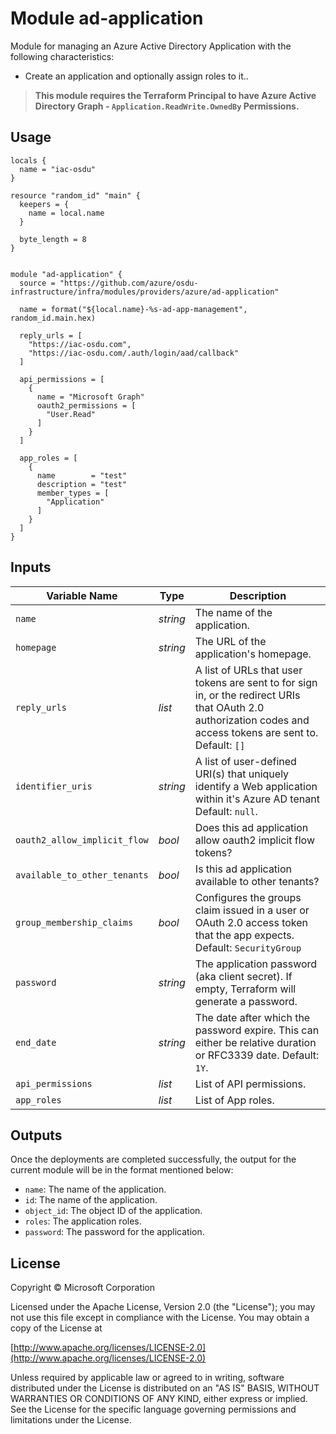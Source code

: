 # Module ad-application

Module for managing an Azure Active Directory Application with the following characteristics:

- Create an application and optionally assign roles to it..

> __This module requires the Terraform Principal to have Azure Active Directory Graph - `Application.ReadWrite.OwnedBy` Permissions.__


## Usage

```
locals {
  name = "iac-osdu"
}

resource "random_id" "main" {
  keepers = {
    name = local.name
  }

  byte_length = 8
}


module "ad-application" {
  source = "https://github.com/azure/osdu-infrastructure/infra/modules/providers/azure/ad-application"

  name = format("${local.name}-%s-ad-app-management", random_id.main.hex)

  reply_urls = [
    "https://iac-osdu.com",
    "https://iac-osdu.com/.auth/login/aad/callback"
  ]

  api_permissions = [
    {
      name = "Microsoft Graph"
      oauth2_permissions = [
        "User.Read"
      ]
    }
  ]

  app_roles = [
    {
      name        = "test"
      description = "test"
      member_types = [
        "Application"
      ]
    }
  ]
}
```

## Inputs

| Variable Name | Type       | Description                          | 
| ------------- | ---------- | ------------------------------------ |
| `name`        | _string_   | The name of the application.         |
| `homepage`    | _string_   | The URL of the application's homepage. |
| `reply_urls`  | _list_     | A list of URLs that user tokens are sent to for sign in, or the redirect URIs that OAuth 2.0 authorization codes and access tokens are sent to. Default: `[]` |
| `identifier_uris` | _string_ | A list of user-defined URI(s) that uniquely identify a Web application within it's Azure AD tenant Default: `null`. |
| `oauth2_allow_implicit_flow` | _bool_ | Does this ad application allow oauth2 implicit flow tokens? |
| `available_to_other_tenants` | _bool_ | Is this ad application available to other tenants? |
| `group_membership_claims` | _bool_ | Configures the groups claim issued in a user or OAuth 2.0 access token that the app expects. Default: `SecurityGroup` |
| `password` | _string_ | The application password (aka client secret). If empty, Terraform will generate a password. |
| `end_date` | _string_ | The date after which the password expire. This can either be relative duration or RFC3339 date. Default: `1Y`. |
| `api_permissions` | _list_ | List of API permissions. |
| `app_roles` | _list_ | List of App roles. |



## Outputs

Once the deployments are completed successfully, the output for the current module will be in the format mentioned below:

- `name`: The name of the application.
- `id`: The name of the application.
- `object_id`:  The object ID of the application.
- `roles`:  The application roles.
- `password`:  The password for the application.

## License
Copyright © Microsoft Corporation

Licensed under the Apache License, Version 2.0 (the "License");
you may not use this file except in compliance with the License.
You may obtain a copy of the License at 

[http://www.apache.org/licenses/LICENSE-2.0](http://www.apache.org/licenses/LICENSE-2.0)

Unless required by applicable law or agreed to in writing, software
distributed under the License is distributed on an "AS IS" BASIS,
WITHOUT WARRANTIES OR CONDITIONS OF ANY KIND, either express or implied.
See the License for the specific language governing permissions and
limitations under the License.